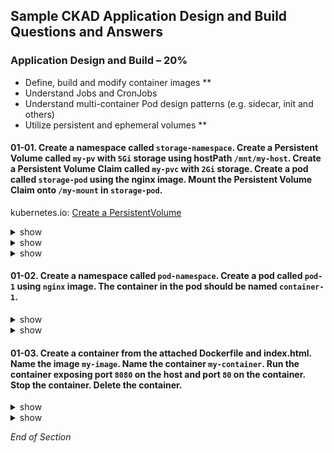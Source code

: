 ## Sample CKAD Application Design and Build Questions and Answers

### Application Design and Build – 20%
* Define, build and modify container images **
* Understand Jobs and CronJobs
* Understand multi-container Pod design patterns (e.g. sidecar, init and others)
* Utilize persistent and ephemeral volumes **

#### 01-01. Create a namespace called `storage-namespace`. Create a Persistent Volume called `my-pv` with `5Gi` storage using hostPath `/mnt/my-host`. Create a Persistent Volume Claim called `my-pvc` with `2Gi` storage. Create a pod called `storage-pod` using the nginx image. Mount the Persistent Volume Claim onto `/my-mount` in `storage-pod`.

kubernetes.io: [Create a PersistentVolume](https://kubernetes.io/docs/tasks/configure-pod-container/configure-persistent-volume-storage/#create-a-persistentvolume)

<details><summary>show</summary>
<p>

```bash
kubectl create namespace storage-namespace
kubectl config set-context --current --namespace=storage-namespace
```

kubernetes.io: [Create a PersistentVolume](https://kubernetes.io/docs/tasks/configure-pod-container/configure-persistent-volume-storage/#create-a-persistentvolume)

```bash
# Create a YAML file for the PV
vi 01-01-pv.yml
```

```bash
apiVersion: v1
kind: PersistentVolume
metadata:
  name: my-pv              # Change
  labels:
    type: local
spec:
  storageClassName: manual
  capacity:
    storage: 5Gi           # Change
  accessModes:
    - ReadWriteOnce
  hostPath:
    path: "/mnt/my-host"   # Change
```

```bash
kubectl apply -f 01-01-pv.yml
kubectl get pv
```
Output:
```bash
NAME      CAPACITY   ACCESS MODES   RECLAIM POLICY   STATUS      CLAIM
my-pv     5Gi        RWO            Retain           Available
```

</p>
</details>

<details><summary>show</summary>
<p>

kubernetes.io: [Create a PersistentVolumeClaim](https://kubernetes.io/docs/tasks/configure-pod-container/configure-persistent-volume-storage/#create-a-persistentvolumeclaim)

```bash
# Create a YAML file for the PVC
vi 01-01-pvc.yml
```

```bash
apiVersion: v1
kind: PersistentVolumeClaim
metadata:
  name: my-pvc          # Change
spec:
  storageClassName: manual
  accessModes:
    - ReadWriteOnce
  resources:
    requests:
      storage: 2Gi      # Change
```

```bash
kubectl apply -f 01-01-pvc.yml
kubectl get pv
kubectl get pvc
```

Output:
```bash
NAME      CAPACITY   ACCESS MODES   RECLAIM POLICY   STATUS      CLAIM
my-pv     5Gi        RWO            Retain           Bound       storage-namespace/my-pvc  # STATUS=Bound means the PV and PVC are linked

NAME     STATUS   VOLUME   CAPACITY   ACCESS MODES   STORAGECLASS   AGE
my-pvc   Bound    my-pv    5Gi        RWO            manual         6s                     # STATUS=Bound means the PV and PVC are linked
```

</p>
</details>

<details><summary>show</summary>
<p>

kubernetes.io: [Create a Pod](https://kubernetes.io/docs/tasks/configure-pod-container/configure-persistent-volume-storage/#create-a-pod)

```bash
# Create a YAML file for the Pod
vi 01-01-pod.yml
```

```bash
apiVersion: v1
kind: Pod
metadata:
  name: storage-pod                    # Change
spec:
  volumes:
    - name: my-volume
      persistentVolumeClaim:
        claimName: my-pvc              # Change
  containers:
    - name: my-container
      image: nginx
      ports:
        - containerPort: 80
          name: "http-server"
      volumeMounts:
        - mountPath: "/my-mount"       # Change
          name: my-volume

```

```bash
kubectl apply -f 01-01-pod.yml
# Verify that the volume is mounted
kubectl describe pod storage-pod | grep -i Mounts -A1
# Or just kubectl describe pod storage-pod 
```

Output
```bash
    Mounts:
      /my-mount from my-volume (rw)    # Success
```

</p>
</details>

#### 01-02. Create a namespace called `pod-namespace`. Create a pod called `pod-1` using `nginx` image. The container in the pod should be named `container-1`.

<details><summary>show</summary>
<p>

```bash
clear
# Create the namespace
kubectl create namespace pod-namespace
```

```bash
clear
# Switch context into the namespace so that all subsequent commands execute inside that namespace.
kubectl config set-context --current --namespace=pod-namespace
```

```bash
clear
# Run the help flag to get examples
kubectl run -h | more
```

Output:
```bash
Examples:

# Start a nginx pod

kubectl run nginx --image=nginx

# Start a hazelcast pod and let the container expose port 5701

kubectl run hazelcast --image=hazelcast/hazelcast --port=5701

# Start a hazelcast pod and set environment variables "DNS_DOMAIN=cluster" and "POD_NAMESPACE=default" in the

container
kubectl run hazelcast --image=hazelcast/hazelcast --env="DNS_DOMAIN=cluster" --env="POD_NAMESPACE=default"

# Start a hazelcast pod and set labels "app=hazelcast" and "env=prod" in the container

kubectl run hazelcast --image=hazelcast/hazelcast --labels="app=hazelcast,env=prod"

# Dry run; print the corresponding API objects without creating them

kubectl run nginx --image=nginx --dry-run=client ### This example matches most closely to the question.

# Start a nginx pod, but overload the spec with a partial set of values parsed from JSON

kubectl run nginx --image=nginx --overrides='{ "apiVersion": "v1", "spec": { ... } }'

# Start a busybox pod and keep it in the foreground, don't restart it if it exits

kubectl run -i -t busybox --image=busybox --restart=Never

# Start the nginx pod using the default command, but use custom arguments (arg1 .. argN) for that command

kubectl run nginx --image=nginx -- <arg1> <arg2> ... <argN>

# Start the nginx pod using a different command and custom arguments

kubectl run nginx --image=nginx --command -- <cmd> <arg1> ... <argN>
```

</p>
</details>

<details><summary>show</summary>
<p>

kubernetes.io: [kubectl Cheat Sheet](https://kubernetes.io/docs/reference/kubectl/cheatsheet/)

```bash
# Using the best example that matches the question
kubectl run pod-1 --image=nginx --dry-run=client -o yaml > q01-02.yml
```

```bash
# Edit the YAML file to make required changes
# Use the Question number in case you want to return to the question for reference or for review
vi q01-02.yml
```

```bash
apiVersion: v1
kind: Pod
metadata:
  creationTimestamp: null
  labels:
    run: pod-1
  name: pod-1
spec:
  containers:
  - image: nginx
    name: container-1 # Change from pod-1 to container-1
    resources: {}
  dnsPolicy: ClusterFirst
  restartPolicy: Always
status: {}

# vi edits
# / - find
# d$ - delete to end of line
# :u - undo on any error
# :wq - write and quit
```

```bash
# Apply the YAML file to the Kubernetes API server
kubectl apply -f q01-02.yml
```

```bash
clear
# Quick verification that the pod was created and is working
kubectl get pod --watch
```

</p>
</details>

#### 01-03. Create a container from the attached Dockerfile and index.html. Name the image `my-image`. Name the container `my-container`. Run the container exposing port `8080` on the host and port `80` on the container. Stop the container. Delete the container.

<details><summary>show</summary>
<p>

##### Image Creation

Create a file called index.html
```bash
vi index.html
```

Edit index.html with the following text.
```bash
Hardships often prepare ordinary people for an extraordinary destiny.
```

Create a file called Dockerfile
```bash
vi Dockerfile
```

Edit the Docker with to include the text below
```bash
FROM nginx:latest
COPY ./index.html /usr/share/nginx/html/index.html
```

```bash
clear
# Build the docker image
docker build -t my-image:v0.1 .
```

</p>
</details>


<details><summary>show</summary>
<p>

##### Container Operations

```bash
clear
# Run the docker image
docker run -it --rm -d -p 8080:80 --name my-container my-image
```

```bash
clear
# Verify Opertaion
curl localhost:8080
```

```bash
clear
# List all images
docker ps -a
```

```bash
clear
# Stop the Container
docker container stop my-container
```

```bash
clear
# Delete the Image
docker image rm my-image

</p>
</details>

#### Clean Up 

<details><summary>show</summary>
<p>

```bash
kubectl delete ns pod-namespace --force
kubectl delete ns deployment-namespace --force
kubectl delete ns edit-namespace --force
```

</p>
</details>

*End of Section*